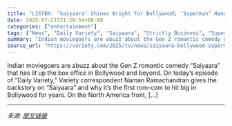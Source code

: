 ```yaml
---
title: "LISTEN: ‘Saiyaara’ Shines Bright for Bollywood; ‘Superman’ Hangs Tough in Week 2; Stephen Colbert Fallout"
date: 2025-07-21T21:29:54+08:00
categories: ["entertainment"]
tags: ["News", "Daily Variety", "Saiyaara", "Strictly Business", "Superman", "The Late Show with Stephen Colbert"]
summary: "Indian moviegoers are abuzz about the Gen Z romantic comedy &#8220;Saiyaara&#8221; that has lit up the box office in Bollywood and beyond. On today&#8217;s episode of &#8220;Daily Variety,&#8221; Vari"
source_url: "https://variety.com/2025/tv/news/saiyaara-bollywood-superman-stephen-colbert-daily-variety-1236466215/"
---
```


Indian moviegoers are abuzz about the Gen Z romantic comedy &#8220;Saiyaara&#8221; that has lit up the box office in Bollywood and beyond. On today&#8217;s episode of &#8220;Daily Variety,&#8221; Variety correspondent Naman Ramachandran gives the backstory on &#8220;Saiyaara&#8221; and why it&#8217;s the first rom-com to hit big in Bollywood for years. On the North America front, [&#8230;]

---

*来源: [原文链接](https://variety.com/2025/tv/news/saiyaara-bollywood-superman-stephen-colbert-daily-variety-1236466215/)*
